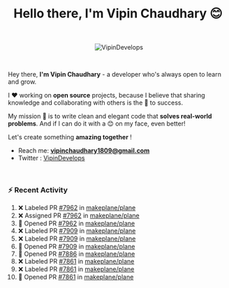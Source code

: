 <!--### Hi 👋 Vipin Chaudhary here!-->
<h1 align="center">Hello there, I'm Vipin Chaudhary 😊</h1>
	
<br />
<div align="center">
<p>&nbsp;<img align="center" src="https://github-readme-stats.vercel.app/api/?username=VipinDevelops&show_icons=true&title_color=C9D1D9&icon_color=58A6FF&border_color=30363D&text_color=C9D1D9&bg_color=0d1117" alt="VipinDevelops" /></p>
</div>


<br />

Hey there, **I'm Vipin Chaudhary** - a  developer who's always open to learn and grow. 


I ❤️ working on **open source** projects, because I believe that sharing knowledge and collaborating with others is the 🔑 to success.

My mission 🚀 is to write clean and elegant code that **solves real-world problems**. And if I can do it with a 😊 on my face, even better!

 Let's create something **amazing together** ! 
 
 - Reach me: **vipinchaudhary1809@gmail.com**
 - Twitter : [VipinDevelops](https://twitter.com/VipinDevelops)
<br />


### :zap: Recent Activity

<!--START_SECTION:activity-->
1. ❌ Labeled PR [#7962](undefined) in [makeplane/plane](https://github.com/makeplane/plane)
2. ❌ Assigned PR [#7962](undefined) in [makeplane/plane](https://github.com/makeplane/plane)
3. 💪 Opened PR [#7962](undefined) in [makeplane/plane](https://github.com/makeplane/plane)
4. ❌ Labeled PR [#7909](undefined) in [makeplane/plane](https://github.com/makeplane/plane)
5. ❌ Labeled PR [#7909](undefined) in [makeplane/plane](https://github.com/makeplane/plane)
6. 💪 Opened PR [#7909](undefined) in [makeplane/plane](https://github.com/makeplane/plane)
7. 💪 Opened PR [#7886](undefined) in [makeplane/plane](https://github.com/makeplane/plane)
8. ❌ Labeled PR [#7861](undefined) in [makeplane/plane](https://github.com/makeplane/plane)
9. ❌ Labeled PR [#7861](undefined) in [makeplane/plane](https://github.com/makeplane/plane)
10. 💪 Opened PR [#7861](undefined) in [makeplane/plane](https://github.com/makeplane/plane)
<!--END_SECTION:activity-->

  
